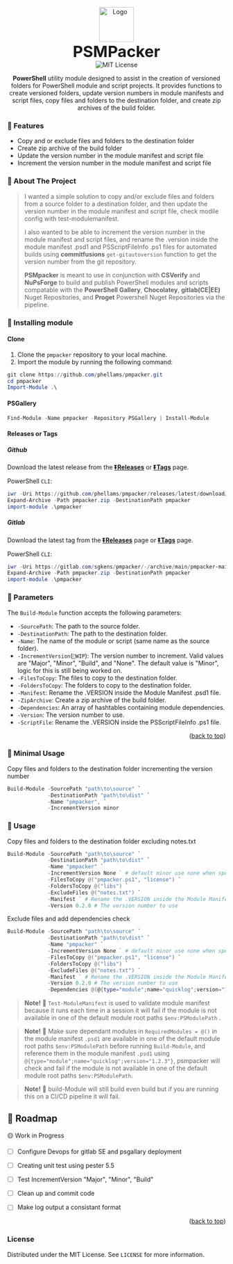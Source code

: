 <div align="center">
    <a href="https://github.com/othneildrew/Best-README-Template">
        <img src="https://raw.githubusercontent.com/phellams/phellams-general-resources/refs/heads/main/logos/psmpacker/psmpacker-logo-base.svg" alt="Logo" width="80" height="80">
    </a>
    </br>
    <span style="font-size: 36px; font-weight: bold;">PSMPacker</span></br>
    <img src="https://img.shields.io/badge/MIT-License-blue" alt="MIT License" />
    <p><b>PowerShell</b> utility module designed to assist in the creation of versioned folders for PowerShell module and script projects. It provides functions to create versioned folders, update version numbers in module manifests and script files, copy files and folders to the destination folder, and create zip archives of the build folder.</p>
</div>

### 🔹 Features

 - Copy and or exclude files and folders to the destination folder
 - Create zip archive of the build folder
 - Update the version number in the module manifest and script file
 - Increment the version number in the module manifest and script file



<!-- ABOUT THE PROJECT -->
### 🔹 About The Project

> I wanted a simple solution to copy and/or exclude files and folders from a source folder to a destination folder, and then update the version number in the module manifest and script file, check modile config with test-modulemanifest.
> 
> I also wanted to be able to increment the version number in the module manifest and script files, and rename the .version inside the module manifest .psd1 and PSScriptFileInfo .ps1 files for automated builds using **commitfusions** `get-gitautoversion` function to get the version number from the git repository.
> 
> **PSMpacker** is meant to use in conjunction with **CSVerify** and **NuPsForge** to build and publish PowerShell modules and scripts compatable with the **PowerShell Gallery**, **Chocolatey**, **gitlab(CE|EE)** Nuget Repositories, and **Proget** Powershell Nuget Repositories via the pipeline.

<!-- INSTALLATION -->
### 🔹 Installing module 

#### Clone
1. Clone the `pmpacker` repository to your local machine.
2. Import the module by running the following command:
```powershell
git clone https://github.com/phellams/pmpacker.git
cd pmpacker
Import-Module .\
```

#### PSGallery

```powershell
Find-Module -Name pmpacker -Repository PSGallery | Install-Module
```

#### Releases or Tags

##### Github
Download the latest release from the [**⏬Releases**](https://github.com/phellams/pmpacker/releases) or [**⏬Tags**](https://github.com/phellams/pmpacker/tags) page.

PowerShell `CLI`:
```powershell
iwr -Uri https://github.com/phellams/pmpacker/releases/latest/download/pmpacker.zip -OutFile pmpacker.zip
Expand-Archive -Path pmpacker.zip -DestinationPath pmpacker
import-module .\pmpacker
```
##### Gitlab
Download the latest tag from the [**⏬Releases**](https://gitlab.com/sgkens/pmpacker/-/releases) page or [**⏬Tags**](https://gitlab.com/sgkens/pmpacker/-/tags) page.

PowerShell `CLI`:
```powershell
iwr -Uri https://gitlab.com/sgkens/pmpacker/-/archive/main/pmpacker-main.zip -OutFile pmpacker.zip
Expand-Archive -Path pmpacker.zip -DestinationPath pmpacker
import-module .\pmpacker
```


### 🔹 Parameters

The `Build-Module` function accepts the following parameters:

 - `-SourcePath`: The path to the source folder.
 - `-DestinationPath`: The path to the destination folder.
 - `-Name`: The name of the module or script (same name as the source folder).
 - `-IncrementVersion`(`🚧WIP`): The version number to increment. Valid values are "Major", "Minor", "Build", and "None". The default value is "Minor", logic for this is still being worked on.
 - `-FilesToCopy`: The files to copy to the destination folder.
 - `-FoldersToCopy`: The folders to copy to the destination folder.
 - `-Manifest`: Rename the .VERSION inside the Module Manifest .psd1 file.
 - `-ZipArchive`: Create a zip archive of the build folder.
 - `-Dependencies`: An array of hashtables containing module dependencies.
 - `-Version`: The version number to use.
 - `-ScriptFile`: Rename the .VERSION inside the PSScriptFileInfo .ps1 file.

<p align="right">(<a href="#readme-top">back to top</a>)</p>

### 🔹 Minimal Usage
Copy  files and folders to the destination folder incrementing the version number

```powershell
Build-Module -SourcePath "path\to\source" `
             -DestinationPath "path\to\dist" `
             -Name "pmpacker", `
             -IncrementVersion minor
```

### 🔹 Usage
Copy files and folders to the destination folder excluding notes.txt
```powershell
Build-Module -SourcePath "path\to\source" `
             -DestinationPath "path\to\dist" `
             -Name "pmpacker" `
             -IncrementVersion None ` # default minor use none when specifing a version number
             -FilesToCopy @("pmpacker.ps1", "license") `
             -FoldersToCopy @("libs") `
             -ExcludeFiles @("notes.txt") `
             -Manifest ` # Rename the .VERSION inside the Module Manifest .psd1 file
             -Version 0.2.0 # The version number to use
```

Exclude files and add dependencies check
```powershell
Build-Module -SourcePath "path\to\source" `
             -DestinationPath "path\to\dist" `
             -Name "pmpacker" `
             -IncrementVersion None ` # default minor use none when specifing a version number
             -FilesToCopy @("pmpacker.ps1", "license") `
             -FoldersToCopy @("libs") `
             -ExcludeFiles @("notes.txt") `
             -Manifest ` # Rename the .VERSION inside the Module Manifest .psd1 file
             -Version 0.2.0 # The version number to use
             -Dependencies @(@{type="module";name="quicklog";version="1.2.3"}) `
```

> **Note!** 🦜
> `Test-ModuleManifest` is used to validate module manifest because it runs each time in a session it will fail if the module is not available in one of the default module root paths `$env:PSModulePath` . 

> **Note!** 🦜
> Make sure dependant modules in `RequiredModules = @()` in the module manifest `.psd1` are available in one of the default module root paths `$env:PSModulePath` before running `Build-Module`, and reference them in the module manifest `.psd1` using `@{type="module";name="quicklog";version="1.2.3"}`, psmpacker will check and fail if the module is not available in one of the default module root paths `$env:PSModulePath`.

> **Note!** 🦜
> build-Module will still build even build but if you are running this on a CI/CD pipeline it will fail.

## 🔻 Roadmap
🟡 Work in Progress
 - [ ] Configure Devops for gitlab SE and psgallary deployment
 - [ ] Creating unit test using pester 5.5
 - [ ] Test IncrementVersion "Major", "Minor", "Build"
 - [ ] Clean up and commit code
 - [ ] Make log output a consistant format


<p align="right">(<a href="#readme-top">back to top</a>)</p>

<!-- LICENSE -->
### License

Distributed under the MIT License. See `LICENSE` for more information.

